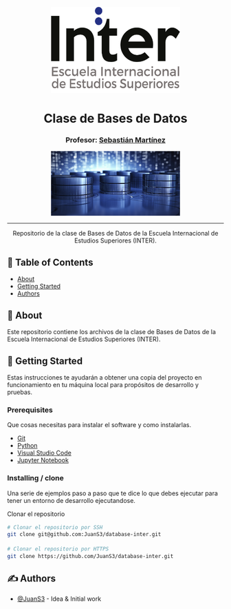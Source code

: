 <p align="center">
  <a href="" rel="noopener">
 <img width=300px height=200px src="assets/img/inter.png" alt="INTER - Escuela Internacional de Estudios Superiores"></a>
</p>

<h1 align="center">Clase de Bases de Datos</h1>
<h3 align="center">Profesor: <a href="https://github.com/JuanS3">Sebastián Martínez</a></h3>


<p align="center">
  <a href="" rel="noopener">
 <img width=300px height=150px src="assets/img/databases.png" alt="Bases de datos"></a>
</p>

---

<p align="center"> Repositorio de la clase de Bases de Datos de la Escuela Internacional de Estudios Superiores (INTER).
    <br>
</p>

## 📝 Table of Contents

- [About](#about)
- [Getting Started](#getting_started)
- [Authors](#authors)

## 🧐 About <a name = "about"></a>

Este repositorio contiene los archivos de la clase de Bases de Datos de la Escuela Internacional de Estudios Superiores (INTER).

## 🏁 Getting Started <a name = "getting_started"></a>

Estas instrucciones te ayudarán a obtener una copia del proyecto en funcionamiento en tu máquina local para propósitos de desarrollo y pruebas.


### Prerequisites

Que cosas necesitas para instalar el software y como instalarlas.

  * [Git](https://git-scm.com/downloads)
  * [Python](https://www.python.org/downloads/)
  * [Visual Studio Code](https://code.visualstudio.com/download)
  * [Jupyter Notebook](https://jupyter.org/install)

### Installing / clone

Una serie de ejemplos paso a paso que te dice lo que debes ejecutar para tener un entorno de desarrollo ejecutandose.

Clonar el repositorio

```bash
# Clonar el repositorio por SSH
git clone git@github.com:JuanS3/database-inter.git

# Clonar el repositorio por HTTPS
git clone https://github.com/JuanS3/database-inter.git
```


## ✍️ Authors <a name = "authors"></a>

- [@JuanS3](http://github.com/JuanS3) - Idea & Initial work


